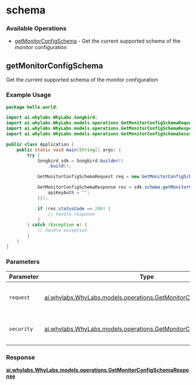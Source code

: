 # schema

### Available Operations

* [getMonitorConfigSchema](#getmonitorconfigschema) - Get the current supported schema of the monitor configuration

## getMonitorConfigSchema

Get the current supported schema of the  monitor configuration

### Example Usage

```java
package hello.world;

import ai.whylabs.WhyLabs.Songbird;
import ai.whylabs.WhyLabs.models.operations.GetMonitorConfigSchemaRequest;
import ai.whylabs.WhyLabs.models.operations.GetMonitorConfigSchemaResponse;
import ai.whylabs.WhyLabs.models.operations.GetMonitorConfigSchemaSecurity;

public class Application {
    public static void main(String[] args) {
        try {
            Songbird sdk = Songbird.builder()
                .build();

            GetMonitorConfigSchemaRequest req = new GetMonitorConfigSchemaRequest("org-123");            

            GetMonitorConfigSchemaResponse res = sdk.schema.getMonitorConfigSchema(req, new GetMonitorConfigSchemaSecurity("iusto") {{
                apiKeyAuth = "";
            }});

            if (res.statusCode == 200) {
                // handle response
            }
        } catch (Exception e) {
            // handle exception
        }
    }
}
```

### Parameters

| Parameter                                                                                                                        | Type                                                                                                                             | Required                                                                                                                         | Description                                                                                                                      |
| -------------------------------------------------------------------------------------------------------------------------------- | -------------------------------------------------------------------------------------------------------------------------------- | -------------------------------------------------------------------------------------------------------------------------------- | -------------------------------------------------------------------------------------------------------------------------------- |
| `request`                                                                                                                        | [ai.whylabs.WhyLabs.models.operations.GetMonitorConfigSchemaRequest](../../models/operations/GetMonitorConfigSchemaRequest.md)   | :heavy_check_mark:                                                                                                               | The request object to use for the request.                                                                                       |
| `security`                                                                                                                       | [ai.whylabs.WhyLabs.models.operations.GetMonitorConfigSchemaSecurity](../../models/operations/GetMonitorConfigSchemaSecurity.md) | :heavy_check_mark:                                                                                                               | The security requirements to use for the request.                                                                                |


### Response

**[ai.whylabs.WhyLabs.models.operations.GetMonitorConfigSchemaResponse](../../models/operations/GetMonitorConfigSchemaResponse.md)**

